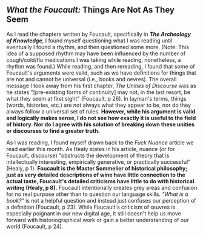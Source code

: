 ## _What the Foucault:_ Things Are Not As They Seem

As I read the chapters written by Foucault, specifically in **_The Archeology of Knowledge_**, I found myself questioning what I was reading until eventually I found a rhythm, and then questioned some more. (Note: This idea of a supposed rhythm may have been influenced by the number of cough/cold/flu medications I was taking while reading, nonetheless, a rhythm was found.) While reading, and then rereading, I found that some of Foucault's arguments were valid, such as we have definitions for things that are not and cannot be universal (i.e., books and oevres). The overall message I took away from his first chapter, _The Unities of Discourse_ was as he states "[pre-existing forms of continuity] may not, in the last resort, be what they seem at first sight" (Foucault, p 26). In layman's terms, things (words, histories, etc.) are not always what they appear to be, nor do they always follow a universal set of rules.  **However, while his argument is valid and logically makes sense, I do not see how exactly it is useful to the field of history. Nor do I agree with his solution of breaking down these unities or discourses to find a greater truth.**

As I was reading, I found myself drawn back to the _Fuck Nuance_ article we read earlier this month. As Healy states in his article, nuance (or for Foucault, discourse) "obstructs the development of theory that is intellectually interesting, empirically generative, or practically successful" (Healy, p 1). **Foucault is the Master Sommelier of historical philosophy; just as very detailed descriptions of wine have little connection to the actual taste, Foucault's detailed criticisms have little to do with historical writing (Healy, p 8).** Foucault intentionally creates grey areas and confusion for no real purpose other than to question our language skills. _"What is a book?"_ is not a helpful question and instead just confuses our perception of a definition (Foucault, p 23). While Foucault's criticism of œuvres is especially poignant in our new digital age, it still doesn't help us move forward with historiographical work or gain a better understanding of our world (Foucault, p 24).
